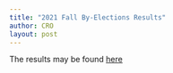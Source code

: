 ```yaml
---
title: "2021 Fall By-Elections Results"
author: CRO
layout: post
---
```


The results may be found <a href="https://drive.google.com/file/d/1GEsDIso7TEr0O_kMIt3XYGllRRgsjgUl/view?usp=sharing">here</a>